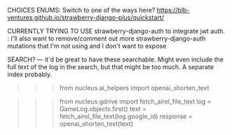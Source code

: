 CHOICES ENUMS: Switch to one of the ways here? https://blb-ventures.github.io/strawberry-django-plus/quickstart/

CURRENTLY TRYING TO USE strawberry-django-auth to integrate jwt auth.
: I'll also want to remove/comment out more strawberry-django-auth mutations that I'm not using and I don't want to expose

SEARCH? — it'd be great to have these searchable. Might even include the full text of the log in the search, but that might be too much. A separate index probably.

<!-- > > > from nucleus.ai_helpers import openai_summarize_text_chat -->

> > > from nucleus.ai_helpers import openai_shorten_text

<!-- > > > from nucleus.ai_helpers import openai_summarize_text -->

> > > from nucleus.gdrive import fetch_airel_file_text
> > > log = GameLog.objects.first()
> > > text = fetch_airel_file_text(log.google_id)
> > > response = openai_shorten_text(text)

<!-- > > > response = openai_summarize_text_chat(text) -->

<!-- > > > response = openai_summarize_text(text) -->
